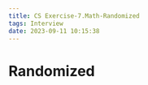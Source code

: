 ```yaml
---
title: CS Exercise-7.Math-Randomized
tags: Interview
date: 2023-09-11 10:15:38
---
```


# Randomized
